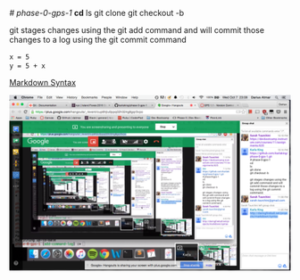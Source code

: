 *# phase-0-gps-1*
**cd**
ls
git clone
git checkout -b

git stages changes using the git add command and will commit those changes to a log using the git commit command

```
x = 5
y = 5 + x
```

[Markdown Syntax](http://daringfireball.net/projects/markdown/syntax)

![alt text](ScreenSHOT.png)